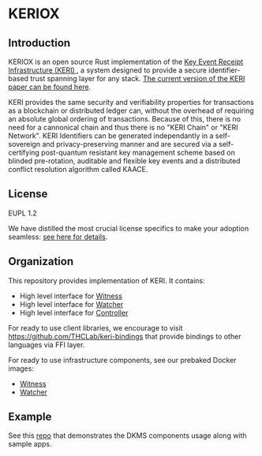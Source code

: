 # KERIOX

## Introduction

KERIOX is an open source Rust implementation of the [ Key Event Receipt Infrastructure (KERI) ](https://github.com/decentralized-identity/keri), a system designed to provide a secure identifier-based trust spanning layer for any stack. [The current version of the KERI paper can be found here](https://github.com/SmithSamuelM/Papers/blob/master/whitepapers/KERI_WP_2.x.web.pdf).

KERI provides the same security and verifiability properties for transactions as a blockchain or distributed ledger can, without the overhead of requiring an absolute global ordering of transactions. Because of this, there is no need for a cannonical chain and thus there is no "KERI Chain" or "KERI Network". KERI Identifiers can be generated independantly in a self-sovereign and privacy-preserving manner and are secured via a self-certifying post-quantum resistant key management scheme based on blinded pre-rotation, auditable and flexible key events and a distributed conflict resolution algorithm called KAACE.

## License

EUPL 1.2 

We have distilled the most crucial license specifics to make your adoption seamless: [see here for details](https://github.com/THCLab/licensing).

## Organization

This repository provides implementation of KERI. It contains:
* High level interface for [Witness](./components/witness)
* High level interface for [Watcher](./components/watcher)
* High level interface for [Controller](./keriox_core/src/controller)

For ready to use client libraries, we encourage to visit https://github.com/THCLab/keri-bindings that provide bindings to other languages via FFI layer. 

For ready to use infrastructure components, see our prebaked Docker images:
* [Witness](https://hub.docker.com/r/humancolossus/keriox-witness)
* [Watcher](https://hub.docker.com/r/humancolossus/keriox-watcher)


## Example

See this [repo](https://github.com/THCLab/dkms-demo) that demonstrates the DKMS components usage along with sample apps.
